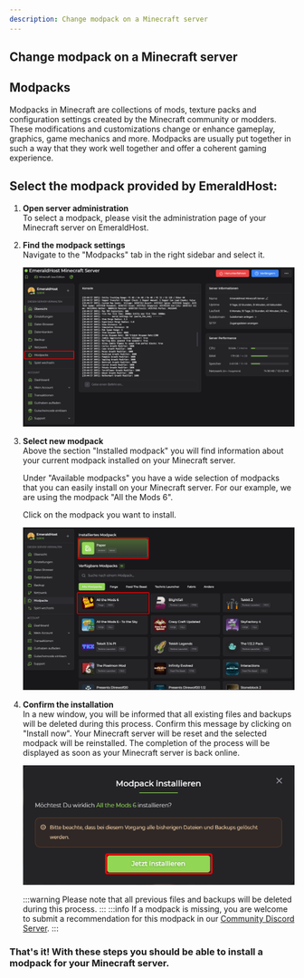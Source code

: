 ```yaml
---
description: Change modpack on a Minecraft server
---
```


## Change modpack on a Minecraft server

## Modpacks

Modpacks in Minecraft are collections of mods, texture packs and configuration settings created by the Minecraft community or modders. These modifications and customizations change or enhance gameplay, graphics, game mechanics and more. Modpacks are usually put together in such a way that they work well together and offer a coherent gaming experience.

## Select the modpack provided by EmeraldHost:

1. <b>Open server administration</b><br>
    To select a modpack, please visit the administration page of your Minecraft server on EmeraldHost.

2. <b>Find the modpack settings</b><br>
    Navigate to the "Modpacks" tab in the right sidebar and select it.

    <img src="../../../assets/gameserver/minecraft-java-edition/modpack-aendern/chrome_hRcHwnYs8E.png" />

3. <b>Select new modpack</b><br>
    Above the section "Installed modpack" you will find information about your current modpack installed on your Minecraft server.

    Under "Available modpacks" you have a wide selection of modpacks that you can easily install on your Minecraft server. For our example, we are using the modpack "All the Mods 6".

    Click on the modpack you want to install.

    <img src="../../../assets/gameserver/minecraft-java-edition/modpack-aendern/guE5867Ybm.png" />

4. <b>Confirm the installation</b><br>
    In a new window, you will be informed that all existing files and backups will be deleted during this process. Confirm this message by clicking on "Install now". Your Minecraft server will be reset and the selected modpack will be reinstalled. The completion of the process will be displayed as soon as your Minecraft server is back online.

    <img src="../../../assets/gameserver/minecraft-java-edition/modpack-aendern/chrome_pH1wtTcSqq.png" />

    :::warning
    Please note that all previous files and backups will be deleted during this process.
    :::
    :::info
    If a modpack is missing, you are welcome to submit a recommendation for this modpack in our [Community Discord Server](https://discord.emeraldhost.de/).
    :::

### That's it! With these steps you should be able to install a modpack for your Minecraft server.
